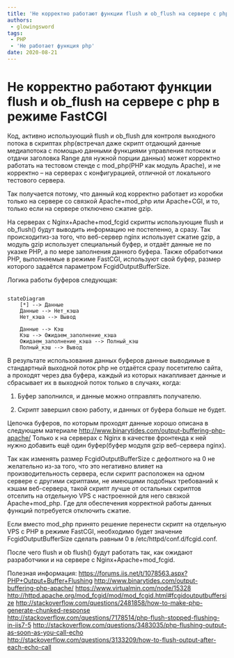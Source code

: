 ```yaml
---
title: 'Не корректно работают функции flush и ob_flush на сервере с php в режиме FastCGI'
authors: 
 - glowingsword
tags:
 - PHP
 - 'Не работает функция php'
date: 2020-08-21
---
```

# Не корректно работают функции flush и ob_flush на сервере с php в режиме FastCGI

Код, активно использующий flush и ob_flush для контроля выходного потока в скриптах php(встречал даже скрипт отдающий данные медиапотока с помощью данными функциями управления потоком и отдачи заголовка Range для нужной порции данных) может корректно работать на тестовом стенде с mod_php(PHP как модуль Apache), и не корректно – на серверах с конфигурацией, отличной от локального тестового сервера.

Так получается потому, что данный код корректно работает из коробки только  на сервере со связкой Apache+mod_php или Apache+CGI, и то, только если на сервере отключено сжатие gzip.

На серверах с Nginx+Apache+mod_fcgid скрипты использующие flush и ob_flush() будут выводить информацию не постепенно, а сразу. 
Так происходитиз-за того, что веб-сервер nginx использует сжатие gzip, а модуль gzip использует специальный буфер, и отдаёт данные не по указке PHP, а по мере заполнения данного буфера. Также обработчики PHP, выполняемые в режиме FastCGI, используют свой буфер, размер которого задаётся параметром FcgidOutputBufferSize. 

Логика работы буферов следующая:


```mermaid

stateDiagram
	[*] --> Данные
  	Данные --> Нет_кэша
	Нет_кэша --> Вывод

	Данные --> Кэш
	Кэш --> Ожидаем_заполнение_кэша
    Ожидаем_заполнение_кэша --> Полный_кэш
    Полный_кэш --> Вывод

```

В результате использования данных буферов данные выводимые в стандартный выходной поток php не отдаётся сразу посетителю сайта, а проходят через
два буфера, каждый из которых накапливает данные и сбрасывает их в выходной поток только в случаях, когда: 

1. Буфер заполнился, и данные можно отправлять получателю. 

2. Скрипт завершил свою работу, и данных от буфера больше не будет.

Цепочка буферов, по которым проходят данные хорошо описана в следующем материале <http://www.binarytides.com/output-buffering-php-apache/> 
Только к на серверах с Nginx в качестве фронтенда к ней нужно добавить ещё один буфер(буфер модуля gzip веб-сервера nginx).

Так как изменять размер FcgidOutputBufferSize с дефолтного на 0 не желательно из-за того, что это негативно влияет на производительность сервера, если скрипт расположен на одном сервере с другими скриптами, не имеющими подобных требований к кэшам веб-сервера, такой скрипт лучше от остальных скриптов отселить на отдельную VPS с настроенной для него связкой Apache+mod\_php. Где для обеспечения корректной работы данных функций потребуется отключить сжатие. 

Если вместо mod_php принято решение перенести скрипт на отдельную VPS с PHP в режиме FastCGI, необходимо будет значение FcgidOutputBufferSize сделать
равным 0 в /etc/httpd/conf.d/fcgid.conf. 

После чего flush и ob flush() будут работать так, как ожидают разработчики и на сервере с Nginx+Apache+mod\_fcgid.

Полезная информация:
<https://forums.iis.net/t/1078563.aspx?PHP+Output+Buffer+Flushing>
<http://www.binarytides.com/output-buffering-php-apache/>
<https://www.virtualmin.com/node/15328>
<http://httpd.apache.org/mod_fcgid/mod/mod_fcgid.html#fcgidoutputbuffersize>
<http://stackoverflow.com/questions/2481858/how-to-make-php-generate-chunked-response>
<http://stackoverflow.com/questions/7178514/php-flush-stopped-flushing-in-iis7-5>
<http://stackoverflow.com/questions/3483035/php-flushing-output-as-soon-as-you-call-echo>
<http://stackoverflow.com/questions/3133209/how-to-flush-output-after-each-echo-call>